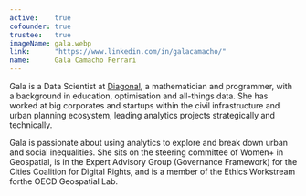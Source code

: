 ```yaml
---
active:    true
cofounder: true
trustee:   true
imageName: gala.webp
link:      "https://www.linkedin.com/in/galacamacho/"
name:      Gala Camacho Ferrari
---
```


Gala is a Data Scientist at [Diagonal](https://diagonal.works/), a
mathematician and programmer, with a background in education, optimisation and
all-things data. She has worked at big corporates and startups within the
civil infrastructure and urban planning ecosystem, leading analytics projects
strategically and technically.

Gala is passionate about using analytics to explore and break down urban and
social inequalities. She sits on the steering committee of Women+ in
Geospatial, is in the Expert Advisory Group (Governance Framework) for the
Cities Coalition for Digital Rights, and is a member of the Ethics Workstream
forthe OECD Geospatial Lab.
